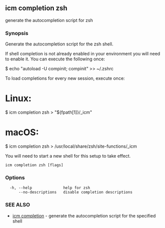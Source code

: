 ## icm completion zsh

generate the autocompletion script for zsh

### Synopsis


Generate the autocompletion script for the zsh shell.

If shell completion is not already enabled in your environment you will need
to enable it.  You can execute the following once:

$ echo "autoload -U compinit; compinit" >> ~/.zshrc

To load completions for every new session, execute once:
# Linux:
$ icm completion zsh > "${fpath[1]}/_icm"
# macOS:
$ icm completion zsh > /usr/local/share/zsh/site-functions/_icm

You will need to start a new shell for this setup to take effect.


```
icm completion zsh [flags]
```

### Options

```
  -h, --help              help for zsh
      --no-descriptions   disable completion descriptions
```

### SEE ALSO

* [icm completion](icm_completion.md)	 - generate the autocompletion script for the specified shell


